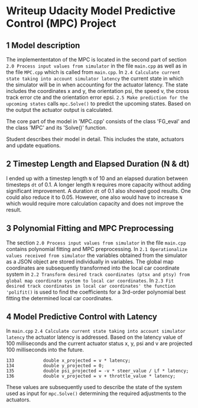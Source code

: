 # Writeup Udacity Model Predictive Control (MPC) Project

## 1 Model description

The implemententaton of the MPC is located in the second part of section `2.0 Process input values from simulator` in the file `main.cpp` as well as in the file `MPC.cpp` which is called from `main.cpp`.
In `2.4 Calculate current state taking into account simulator latency` the current state in which the simulator will be in when accounting for the actuator latency. The state includes the coordinates x and y, the orientation psi, the speed v, the cross track error cte and the orientation error epsi. `2.5 Make prediction for the upcoming states` calls `mpc.Solve()` to predict the upcoming states. Based on the output the actuator output is calculated.

The core part of the model in 'MPC.cpp' consists of the class 'FG_eval' and the class 'MPC' and its 'Solve()' function.


Student describes their model in detail. This includes the state, actuators and update equations.

## 2 Timestep Length and Elapsed Duration (N & dt)

I ended up with a timestep length `N` of 10 and an elapsed duration between timesteps `dt` of 0.1. A longer length `N` requires more capacity without adding significant improvement. A duration `dt` of 0.1 also showed good results. One could also reduce it to 0.05. However, one also would have to increase `N` which would require more calculation capacity and does not improve the result.

## 3 Polynomial Fitting and MPC Preprocessing

The section `2.0 Process input values from simulator` in the file `main.cpp` contains polynomial fitting and MPC preprocessing. In `2.1 Operationalize values received from simulator` the variables obtained from the simulator as a JSON object are stored individually in variables. The global map coordinates are subsequently transformed into the local car coordinate system in `2.2 Transform desired track coordinates (ptsx and ptsy) from global map coordinate system to local car coordinates`. In `2.3 Fit desired track coordinates in local car coordinates' the function 'polifit()` is used to find the coefficients for a 3rd-order polynomial best fitting the determined local car coordinates.

## 4 Model Predictive Control with Latency
In `main.cpp` `2.4 Calculate current state taking into account simulator latency` the actuator latency is addressed. Based on the latency value of 100 milliseconds and the current actuator status x, y, psi and v are projected 100 milliseconds into the future.

```
133           double x_projected = v * latency;
134           double y_projected = 0;
135           double psi_projected = -v * steer_value / Lf * latency;
136           double v_projected = v + throttle_value * latency;
```

These values are subsequently used to describe the state of the system used as input for `mpc.Solve()` determining the required adjustments to the actuators.
